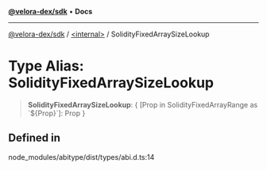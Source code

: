 [**@velora-dex/sdk**](../../README.md) • **Docs**

***

[@velora-dex/sdk](../../globals.md) / [\<internal\>](../README.md) / SolidityFixedArraySizeLookup

# Type Alias: SolidityFixedArraySizeLookup

> **SolidityFixedArraySizeLookup**: \{ \[Prop in SolidityFixedArrayRange as \`$\{Prop\}\`\]: Prop \}

## Defined in

node\_modules/abitype/dist/types/abi.d.ts:14
